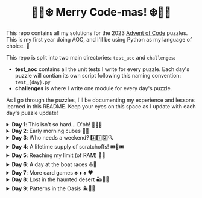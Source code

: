 <h1 style="text-align: center;"> 🎅🎄❄️ Merry Code-mas! ❄️🎄🎅</h3>

<p>This repo contains all my solutions for the 2023 <a href=https://adventofcode.com/2023>Advent of Code</a> puzzles. This is my first year doing AOC, and I'll be using Python as my language of choice. 🐍</p>

<p>This repo is split into two main directories: <code>test_aoc</code> and <code>challenges</code>:</p>
<ul>
<li><strong>test_aoc</strong> contains all the unit tests I write for every puzzle. Each day's puzzle will contian its own script following this naming convention: <code>test_{day}.py</code></li>
<li><strong>challenges</strong> is where I write one module for every day's puzzle.</li>
</ul>

<p>As I go through the puzzles, I'll be documenting my experience and lessons learned in this README. Keep your eyes on this space as I update with each day's puzzle update!</p>

<details>
<summary>
<strong>Day 1</strong>: This isn't so hard... D'oh! 👨‍💻🙃
</summary>
<p></p>
<p><strong>⭐ Part 1:</strong> Started out strong for part 1 of this puzzle! I coded my tests and functions, then got the right answer on my first attempt. My strategy was to iterate over each string both forwards and backwards simultaneously and record the first encountered number. This worked perfectly. What a great beginning to AOC! I'm sure part 2 will be just as easy, fun, and fulfilling...</p>
<p><strong>⭐ Part 2:</strong> <em>"Oh look at that! Some of the numbers are spelled out as words. No worries, <code>string.replace()</code> to the rescue! Perfect, all my tests are passing. Time to submit my answer and get my second star..."</em>
<ol>
<li><strong>First attempt</strong>: I map all the words to digits and naively use <code>str.replace()</code> to modify the string before reusing my funtion for part 1. Submission failed. I do some searching and realize it's due to edge cases in the input ("oneight", "sevenine", etc)</li>
<li><strong>Second attempt</strong>: Okay, so <code>str.replace()</code> is a bust. Let's use <code>str.find()</code> to get the index of the words and amend the strings this way. I add the digit to the beginning of the word in the string, but this doesn't fix all the issues (think "on8eight" or "seve9nine"). Failed again.</li>
<li><strong>Third attempt</strong>: That's an easy fix! I rework the function to insert the digit inside the existing word so that I catch everything ("o1ne8ight", "s7even9ine"). Submission still failing!? I'm start to unravel. Time for a break before I come back to reassess.</li>
<li><strong>Fourth attempt</strong>: Turns out I didn't account for the fact that <code>str.find()</code> only finds the first instance of a word and doesn't keep finding. I set up a <code>while</code> loop to continue finding all instances of a word, so if a word is repeated ("twotwo"), both of them get a digit ("t2wot2wo"). FINALLY, I've clawed my way to that second star. </li>
</ol></p>
<p>So I finish the first day of AOC feeling a mix of relief and pride at having completed the puzzle (along with a hefty dose of embarassment for how long it took; have I really become this rusty at Python?). The main lesson learned? <strong>Think harder about my tests</strong>. I defintiely did not cover enough edge cases before trying to submit my part 2 solutions. Anxiously awaiting day 2's puzzle with some slight trepidation now...</p>
</details>

<details>
<summary>
<strong>Day 2</strong>: Early morning cubes 🌅🧊
</summary>
<p></p>
<p><strong>⭐ Part 1:</strong> I'm up early today (like, really early). Early enough to start today's puzzle as soon as it's released. Let's do this! After reading the instructions and peeking at the input data, I breath a sigh of relief. This is looking a bit easier compared to yesterday's wonky-words-number-nonsense. </p>
<p>I write my tests and my code. I'm using a dictionary to map the colors to the limits provided in the instructions, and I parse the input data into lists. I go over each list and compare the values with the mapped limits and calcualte the count of possible games. Everything looks good and I submit my answer... oh dear, I've already failed my first submission.</p>
<p>I take another look at the instructions. Whoops! I've calculated the <em>count of games</em>, but the puzzle instruction is asking for the <em>sum of the game IDs</em> (sigh). I'm up too early and am too tired; I didn't read through all the instructions... After some reworking of my dictionary keys (*cough* and my unit tests *cough*), my second submission is successful. Phew!</p>
<p><strong>⭐ Part 2:</strong> Finding the lowest possible values in the games for each color is easy enough to solve (after <em>triple checking</em> the instructions for part 2). I set about finding the highest value in my lists from part 1. Once I have a dicitonary for each color containing the numbers, I code another function to multiply the three numbers together. I apply these functions to the entire input list and sum the products. Success!</p>
<p>Day 2 is done and dusted. What did I learn today? <strong>Read the instructions</strong>! And maybe have a coffee before trying to start coding at 5:00 AM. Also, don't forget to <strong>read the instructions</strong>!</p>
</details>

<details>
<summary>
<strong>Day 3</strong>: Who needs a weekend? 3️⃣1️⃣2️⃣🔍
</summary>
<p></p>
<p><strong>⭐ Part 1:</strong> Today's puzzle was a tough one, and we're only on day 3! I spent far too much time trying to figure this out and had to walk away and come back multiple times to avoid giving up entirely.</p>
<p>My first idea was to create a dictionary containing each line with the row index as the key. I then wrote some for loops to search the sides, above, and below numbers. I encountered a lot of issues with indices being out of range (<em>literal</em> edge cases). After a failed first submission, I change strategy: extract a list of numbers from the line first. Then I find the index of each number. I expand the search field from that index to include left, right, above, and below. I also have to figure how to deal with edge cases again. I fail submission yet again.
</p>
<p>Turns out there's a problem is with <code>str.find()</code> (have I not learned my lesson in day 1?) I check for duplicates in the number list and work around the issue using <code>str.rfind()</code>. And my submission fails <em>again</em>! Time to step away from the computer and going out for a bit.
</p>
<p> I'm back from brunch and a bit more motivated. I've decided to scrap everything and start over, working with numpy this time. I split every character out into a list. This is used to create a numpy array (I've also added a row of padding along all the sides; edge cases no more!). I write a function to create a "window" surrounding each number. Once all the windows are created, I flatten each array and look for any punctuation. Finally succeeded on this one! Though I'm dreading part 2 now.</p>
<p><strong>⭐ Part 2:</strong> At this point in the day. My brain is fried. I try working with my existing code to come up with an easy solution, but it's getting late and I think I've sacrificed enough of my sunday to AOC.</p>
<p>After several feeble attemps with no tangible results. I go searching in the AOC subreddit for inspration. I find another python solution and cobble it into my module. If the main reason for doing AOC is to learn, I think part of that process is learning to read and implement other people's code as well. You can't always have all the answers! Here's to hoping for a more relaxed Monday puzzle.</p>
</details>

<details>
<summary>
<strong>Day 4</strong>: A lifetime supply of scratchoffs! 🎟️🎫🎟️
</summary>
<p></p>
<p><strong>⭐ Part 1:</strong> I didn't have too much trouble coding today's part 1. A nice change from yesterday. To parse the input data, I split the strings into a dictionary. Each key, value pair has the card as a key and a tuple with 3 items (winners, numbers, point value) as the value.</p>
<p> I loop over each set of numbers, and then nest another loop to check for the winners. If the difference between the number and the winning value is 0, it's a match and I update the point value accordingly. All that's left now is to sum all the point values from the tuples as I check all the cards. Voilà! Part 1 done.</p>
<p><strong>⭐ Part 2:</strong> It turns out we win more cards for all winning cards. <em>Great</em>. I increase the tuple to include more parameters (5 altogether, adding the match count and number of cards). I run two more loops through the cards: one loop to update matches, and one loop to update copies. This takes a while to run, but is works, so I'll take the win.</p>
</details>

<details>
<summary>
<strong>Day 5</strong>: Reaching my limit (of RAM) 🌱🤯
</summary>
<p></p>
<p><strong>⭐ Part 1:</strong> My first idea for this challenge was to create a dictionary with all the mappings for each seed's values. It was fine with the test data, but then I realised the actual input would require way too much memory for this approach. I switched approcahes and did comarisons between the source and destination values to get all the mappings correct. I run my code and earn another star, but it's the only star I'll earn today...</p>
<p><strong>❌ Part 2:</strong> Did not finish. I reworked my code given the criteria for part 2, and all my tests are passing. Unfortunately my code is very inefficient and running it on the full input data results in a killed script due to memory limits. I'll have to do some more in depth research on this one later, but I'm done for now. Tomorrow is another day!</p>
<p><strong>⭐ Update!</strong> After implementing my day 6 solutions, I came back to my day 5 code to try and figure out a way to get my script to run. It's not pretty (honestly, it's hideous), but now I have a working script that runs... <em>for over 12 hours</em>. I was aware of term "brute force" before this, but now I've experienced it firsthand. This is defintiely the most inefficient thing I've ever coded, but it worked!! Feeling a bit silly for putting my CPU through this, but now I have my second star. </p>
<p>The upside to this code monstrosity? I've got something I can come back to later on as a little project. Some day I will come back to this script and figure out a way to make it run in a reasonable amount of time (<em>is 4 hours too much to ask for!?</em>).</p>
</details>

<details>
<summary>
<strong>Day 6</strong>: A day at the boat races ⛵🏁
</summary>
<p></p>
<p><strong>⭐ Part 1:</strong> Today was a real confidence boost after missing out on part 2 of yesterday. In the test data that there is a range of timings for holding the button that will allow you to win, so I decide to search for the lower and upper bounds of this range with two loops. One searched forwards until it finds the lower limit, and the other searches backwards until it hits the higher limit. Tada! Solution found.</p>
<p><strong>⭐ Part 2:</strong> So it turns out the input isn't a series of races, but one big number for one race. At this point, I'm feeling really good that I thought to optimise my search function a bit during part 1! I adjust my parsing to make a single number for both the time and race numbers. I run the same search on this big number and get the right result on the first try. I was so excited to implement part 2 that I forgot to even write any tests.</p>
<p>My part 2 solution does take a few seconds to run, so it's not the most efficient code. However, I think that a week ago I would have written a much more inefficient function to solve this problem. This day's puzzle definitely has shown me that I'm improving my coding skills, so I'm going to keep up with AOC as long as I can. Looking forward to day 7 now!</p>
</details>

<details>
<summary>
<strong>Day 7</strong>: More card games ♣️ ♦️ ♠️ ♥️
</summary>
<p></p>
<p><strong>⭐ Part 1:</strong> Today's puzzle was an interesting one, and I learned a lot of great things. The toughest part of this one was figuring out what type of hand each set of cards was. After lots of <code>if</code> conditions in my first function, I coded a quicksort algorithm and applied it to each batch of types. After that, it was just a matter of looking up the bet value to multiply by my list order.</p>
<p><strong>❌ Part 2:</strong> I got a late start on these challenges today, so by the time I was trying to sort out the switch from "Jack" to "Joker", I was already sleepy. I tried modifying my original functions to work in the same way, but my first submitted answer was too high. I decided to give myself a break and whent to bed.</p>
<p><strong>⭐ The next morning</strong>: With a fresh set of eyes, I set about figuring out part 2. I decided to switch up my original function to return a dictionary for hand types instead of the sorted list. This let me create a new funtion that identifies all "J" characters and then recategorises them into the correct types. Then I resort the lists, concatenate then, and apply my winnings calculation again. Success! Now time for breakfast.</p></p>
<p>One peculiar thing about this solution is that my unit tests are mostly failing now (oops). This AOC is one of the first times I've written my own unit tests, so I suppose it's expected that I won't write perfect tests all the time. I may come back to these tests at some point to rework them to learn how I could have written them better.</p>
</details>

<details>
<summary>
<strong>Day 8</strong>: Lost in the haunted desert 🏜️🐪👻
</summary>
<p></p>
<p><strong>⭐ Part 1:</strong> This was a fairly straightforward looping solution. I got stuck for a bit on my step_limit variable when I set it too short, making infinite loop. I just kept watching my loop spin and spin for about 5 minutes before I figured out which part wasn't working. Otherwise, I implemented my solution pretty quickly.</p>
<p><strong>⭐ Part 2:</strong> If iterating worked for part 1, it would be the same for part 2, right? I write a new <code>while</code> loop to iterate over all the paths at once and let it run. Then the script just kept runnnig. After doing some research, I came across the least common multiple approach and decided to implement this while my iterative script kept running.</p>
<p>The biggest challenge of this approach was finding the paths, since there are multiple starts and multiple fininshes. I add a timeout condition to my original step counting function so when I try all the combinations, if there's an infinite loop for any of them, it stops after 1 second. After implementing this solution I have my answer, and the number is much higher than my slow scipt ever got. <em>They say if you listen closely, you can still hear that other script iterating on and on forever...</em></p>
</details>

<details>
<summary>
<strong>Day 9</strong>: Patterns in the Oasis 🏝️🔢🥥
</summary>
<p></p>
<p><strong>⭐ Part 1:</strong> I kept reading over the week in different AOC threads and communities that the weekend puzzles are more difficult than weekday puzzles, so I was anticipating the worst for today. Turns out it wasn't that bad, though! This was an interesting problem to code, and I only got tripped up on one thing in part 1. After submitting a number that was too high, I couldn't tell what the issue was for a while. Then I realised my <code>while</code> loop condition wasn't quite right.</p>
<p>You're supposed to stop iterating when you reach a list that's all zeros, so I was checking for the sum of each iteration's list. This works fine as long as all the numbers are positive. Finally I realised that with negative numbers in the main puzzle input, you could end up with an iteration like <code>[0, -1, 1, 0]</code>, which would add up to zero. This was breaking my loop early and giving me a slightly off result. Once I fixed that, I had the right solution! Then I braced myself for part 2...</p>
<p><strong>⭐ Part 2:</strong> Turns out part 2 is <em>almost</em> the same problem as part 1, just backwards. I code a second function to work in the opposite direction, recyling a lot of code from my first one. I switch additions to subtractions, end indices to front indices, et cetera. I implement a working solution easily enough.</p>
<p>After finishing my puzzle for the day, I head over to the AOC subreddit to see how others have solved the puzzle. I notice some comments about reversing the <em>input</em> instead of the function. This is such a great idea and I wish I thought of it! I'll definitely be coming back to this day's solution at some point to refine my code.</p>
</details>

<!--
-- New day template --
<details>
<summary>
<strong>Day {n}</strong>: {headline}
</summary>
<p></p>
<p><strong>Part 1:</strong></p>
<p><strong>Part 2:</strong></p>
</details>
-->
